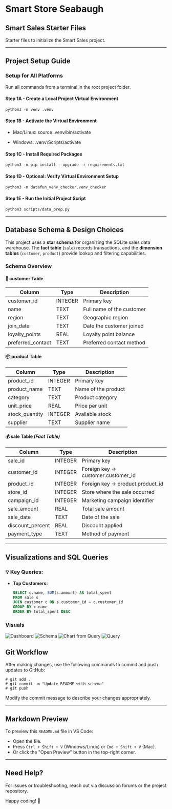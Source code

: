# Smart Store Seabaugh

## Smart Sales Starter Files
Starter files to initialize the Smart Sales project.

---

## Project Setup Guide

### Setup for All Platforms
Run all commands from a terminal in the root project folder.

#### Step 1A - Create a Local Project Virtual Environment
    python3 -m venv .venv

#### Step 1B - Activate the Virtual Environment

- Mac/Linux:
    source .venv/bin/activate

- Windows:
    .venv\Scripts\activate

#### Step 1C - Install Required Packages
    python3 -m pip install --upgrade -r requirements.txt

#### Step 1D - Optional: Verify Virtual Environment Setup
    python3 -m datafun_venv_checker.venv_checker

#### Step 1E - Run the Initial Project Script
    python3 scripts/data_prep.py

---

## Database Schema & Design Choices

This project uses a **star schema** for organizing the SQLite sales data warehouse. The **fact table** (`sale`) records transactions, and the **dimension tables** (`customer`, `product`) provide lookup and filtering capabilities.

### Schema Overview

#### 🧾 customer Table

| Column             | Type     | Description                                 |
|--------------------|----------|---------------------------------------------|
| customer_id        | INTEGER  | Primary key                                 |
| name               | TEXT     | Full name of the customer                   |
| region             | TEXT     | Geographic region                           |
| join_date          | TEXT     | Date the customer joined                    |
| loyalty_points     | REAL     | Loyalty point balance                       |
| preferred_contact  | TEXT     | Preferred contact method                    |

#### 📦 product Table

| Column             | Type     | Description                                 |
|--------------------|----------|---------------------------------------------|
| product_id         | INTEGER  | Primary key                                 |
| product_name       | TEXT     | Name of the product                         |
| category           | TEXT     | Product category                            |
| unit_price         | REAL     | Price per unit                              |
| stock_quantity     | INTEGER  | Available stock                             |
| supplier           | TEXT     | Supplier name                               |

#### 💰 sale Table *(Fact Table)*

| Column             | Type     | Description                                 |
|--------------------|----------|---------------------------------------------|
| sale_id            | INTEGER  | Primary key                                 |
| customer_id        | INTEGER  | Foreign key → customer.customer_id          |
| product_id         | INTEGER  | Foreign key → product.product_id            |
| store_id           | INTEGER  | Store where the sale occurred               |
| campaign_id        | INTEGER  | Marketing campaign identifier               |
| sale_amount        | REAL     | Total sale amount                           |
| sale_date          | TEXT     | Date of the sale                            |
| discount_percent   | REAL     | Discount applied                            |
| payment_type       | TEXT     | Method of payment                           |

---
## Visualizations and SQL Queries
### 💡 Key Queries:
- **Top Customers:**
  ```sql
  SELECT c.name, SUM(s.amount) AS total_spent
  FROM sale s
  JOIN customer c ON s.customer_id = c.customer_id
  GROUP BY c.name
  ORDER BY total_spent DESC

### Visuals
![Dashboard](images/dashboard.png)
![Schema](images/schema.png)
![Chart from Query](images/querychart.png)
![Query](images/query.png)




## Git Workflow

After making changes, use the following commands to commit and push updates to GitHub:

    # git add .
    # git commit -m "Update README with schema"
    # git push

Modify the commit message to describe your changes appropriately.

---

## Markdown Preview

To preview this `README.md` file in VS Code:
- Open the file.
- Press `Ctrl + Shift + V` (Windows/Linux) or `Cmd + Shift + V` (Mac).
- Or click the "Open Preview" button in the top-right corner.

---

## Need Help?

For issues or troubleshooting, reach out via discussion forums or the project repository.

Happy coding! 🚀
